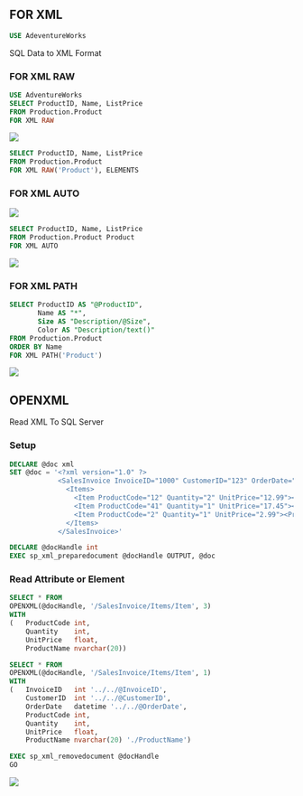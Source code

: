 ## FOR XML

```sql
USE AdeventureWorks
```

SQL Data to XML Format

### FOR XML RAW

```sql
USE AdventureWorks
SELECT ProductID, Name, ListPrice
FROM Production.Product
FOR XML RAW
```

![](https://i.imgur.com/3GfAoRO.png)

```sql
SELECT ProductID, Name, ListPrice
FROM Production.Product
FOR XML RAW('Product'), ELEMENTS
```

### FOR XML AUTO

![](https://i.imgur.com/t9d5y8o.png)

```sql
SELECT ProductID, Name, ListPrice
FROM Production.Product Product
FOR XML AUTO
```

![](https://i.imgur.com/EAqh2TK.png)

### FOR XML PATH

```sql
SELECT ProductID AS "@ProductID",
       Name AS "*",
       Size AS "Description/@Size",
       Color AS "Description/text()"
FROM Production.Product
ORDER BY Name
FOR XML PATH('Product')
```

![](https://i.imgur.com/gYPLCZw.png)

## OPENXML

Read XML To SQL Server

### Setup

```sql
DECLARE @doc xml
SET @doc = '<?xml version="1.0" ?>
            <SalesInvoice InvoiceID="1000" CustomerID="123" OrderDate="2004-03-07">
              <Items>
                <Item ProductCode="12" Quantity="2" UnitPrice="12.99"><ProductName>Bike</ProductName></Item>
                <Item ProductCode="41" Quantity="1" UnitPrice="17.45"><ProductName>Helmet</ProductName></Item>
                <Item ProductCode="2" Quantity="1" UnitPrice="2.99"><ProductName>Water Bottle</ProductName></Item>
              </Items>
            </SalesInvoice>'

DECLARE @docHandle int
EXEC sp_xml_preparedocument @docHandle OUTPUT, @doc
```

### Read Attribute or Element

```sql
SELECT * FROM
OPENXML(@docHandle, '/SalesInvoice/Items/Item', 3)
WITH
(	ProductCode	int,
	Quantity	int,
	UnitPrice	float,
	ProductName nvarchar(20))
```

```sql
SELECT * FROM
OPENXML(@docHandle, '/SalesInvoice/Items/Item', 1)
WITH
(	InvoiceID	int '../../@InvoiceID',
	CustomerID	int '../../@CustomerID',
	OrderDate	datetime '../../@OrderDate',
	ProductCode	int,
	Quantity	int,
	UnitPrice	float,
	ProductName nvarchar(20) './ProductName')

EXEC sp_xml_removedocument @docHandle
GO
```

![](https://i.imgur.com/w8r1cuu.png)

